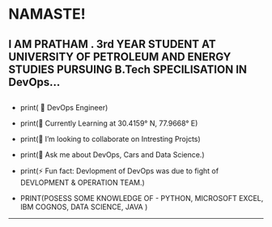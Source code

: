 #                                                                         NAMASTE!		

##
## I AM PRATHAM . 3rd YEAR STUDENT AT UNIVERSITY OF PETROLEUM AND ENERGY STUDIES PURSUING B.Tech SPECILISATION IN DevOps...
##
- print( 🔭 DevOps Engineer) 


- print(🌱 Currently Learning at 30.4159° N, 77.9668° E)
- print(👯 I’m looking to collaborate on Intresting Projcts)
- print(💬 Ask me about DevOps, Cars and Data Science.) 
- print(⚡ Fun fact: Devlopment of DevOps was due to fight of DEVLOPMENT & OPERATION TEAM.)
- PRINT(POSESS SOME KNOWLEDGE OF - PYTHON, MICROSOFT EXCEL, IBM COGNOS, DATA SCIENCE, JAVA )
----------------------------------------------------------------------------------------------------------------------


